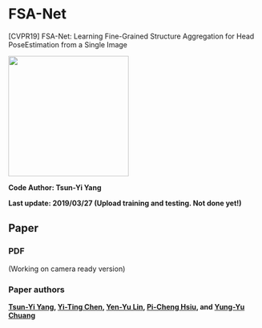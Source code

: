 # FSA-Net
[CVPR19] FSA-Net: Learning Fine-Grained Structure Aggregation for Head PoseEstimation from a Single Image

<img src="https://github.com/shamangary/FSA-Net/blob/master/Compare_AFLW2000_gt_Hopenet_FSA.gif" height="240"/>

**Code Author: Tsun-Yi Yang**

**Last update: 2019/03/27 (Upload training and testing. Not done yet!)**


## Paper


### PDF
(Working on camera ready version)


### Paper authors
**[Tsun-Yi Yang](https://scholar.google.com/citations?user=WhISCE4AAAAJ&hl=en), [Yi-Ting Chen](https://github.com/b02901145), [Yen-Yu Lin](https://www.citi.sinica.edu.tw/pages/yylin/index_zh.html), [Pi-Cheng Hsiu](https://www.citi.sinica.edu.tw/pages/pchsiu/index_en.html), and [Yung-Yu Chuang](https://www.csie.ntu.edu.tw/~cyy/)**
